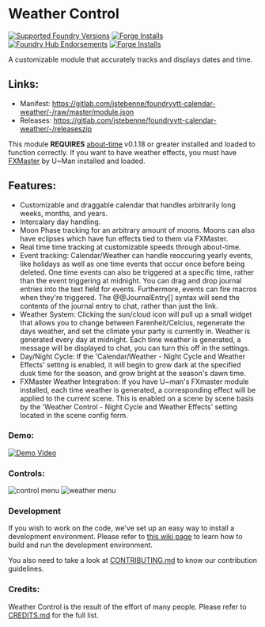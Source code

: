# Weather Control

[![Supported Foundry Versions](https://img.shields.io/endpoint?url=https://foundryshields.com/version?url=https://gitlab.com/jstebenne/foundryvtt-calendar-weather/-/raw/master/module.json)](https://gitlab.com/jstebenne/foundryvtt-calendar-weather)
[![Forge Installs](https://img.shields.io/badge/dynamic/json?label=Forge%20Installs&query=package.installs&suffix=%25&url=https%3A%2F%2Fforge-vtt.com%2Fapi%2Fbazaar%2Fpackage%2Fcalendar-weather&colorB=4aa94a)](https://forge-vtt.com/bazaar#package=calendar-weather)
[![Foundry Hub Endorsements](https://img.shields.io/endpoint?logoColor=white&url=https%3A%2F%2Fwww.foundryvtt-hub.com%2Fwp-json%2Fhubapi%2Fv1%2Fpackage%2Fcalendar-weather%2Fshield%2Fendorsements)](https://www.foundryvtt-hub.com/package/calendar-weather/)
[![Forge Installs](https://img.shields.io/endpoint?logoColor=white&url=https%3A%2F%2Fwww.foundryvtt-hub.com%2Fwp-json%2Fhubapi%2Fv1%2Fpackage%2Fcalendar-weather%2Fshield%2Fcomments)](https://www.foundryvtt-hub.com/package/calendar-weather/)

A customizable module that accurately tracks and displays dates and time.

## Links:

* Manifest: https://gitlab.com/jstebenne/foundryvtt-calendar-weather/-/raw/master/module.json
* Releases: https://gitlab.com/jstebenne/foundryvtt-calendar-weather/-/releaseszip

This module **REQUIRES** [about-time](https://gitlab.com/tposney/about-time) v0.1.18 or greater installed and loaded to function correctly.
If you want to have weather effects, you must have [FXMaster](https://gitlab.com/mesfoliesludiques/foundryvtt-fxmaster) by U~Man installed and loaded.

## Features:

* Customizable and draggable calendar that handles arbitrarily long weeks, months, and years.
* Intercalary day handling.
* Moon Phase tracking for an arbitrary amount of moons. Moons can also have eclipses which have fun effects tied to them via FXMaster.
* Real time time tracking at customizable speeds through about-time.
* Event tracking: Calendar/Weather can handle reoccuring yearly events, like holidays as well as one time events that occur once before being deleted. One time events can also be triggered at a specific time, rather than the event triggering at midnight. You can drag and drop journal entries into the text field for events. Furthermore, events can fire macros when they're triggered. The @@JournalEntry[] syntax will send the contents of the journal entry to chat, rather than just the link.
* Weather System: Clicking the sun/cloud icon will pull up a small widget that allows you to change between Farenheit/Celcius, regenerate the days weather, and set the climate your party is currently in. Weather is generated every day at midnight. Each time weather is generated, a message will be displayed to chat, you can turn this off in the settings.
* Day/Night Cycle: If the 'Calendar/Weather - Night Cycle and Weather Effects' setting is enabled, it will begin to grow dark at the specified dusk time for the season, and grow bright at the season's dawn time.
* FXMaster Weather Integration: If you have U~man's FXmaster module installed, each time weather is generated, a corresponding effect will be applied to the current scene. This is enabled on a scene by scene basis by the 'Weather Control - Night Cycle and Weather Effects' setting located in the scene config form.

### Demo:

[![Demo Video](https://img.youtube.com/vi/EZDmYGKMkFI/0.jpg)](https://youtu.be/EZDmYGKMkFI)

### Controls:

![control menu](https://i.imgur.com/1aCVPXG.png)
![weather menu](https://i.imgur.com/ZSRuAub.png)

### Development

If you wish to work on the code, we've set up an easy way to install a development environment. Please refer to [this wiki page](https://gitlab.com/jstebenne/foundryvtt-calendar-weather/-/wikis/Setting-up-the-development-environment) to learn how to build and run the development environment.

You also need to take a look at [CONTRIBUTING.md](CONTRIBUTING.md) to know our contribution guidelines.

### Credits:

Weather Control is the result of the effort of many people. Please refer to [CREDITS.md](https://gitlab.com/jstebenne/foundryvtt-calendar-weather/-/blob/master/CREDITS.md) for the full list.
